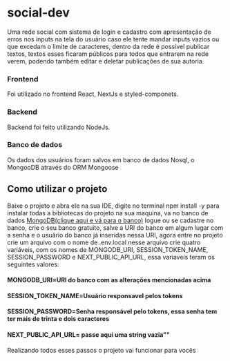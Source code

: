 # social-dev
<p>Uma rede social com sistema de login e cadastro com apresentação de erros nos inputs na tela do usuário caso ele tente mandar inputs vazios ou que excedam
  o limite de caracteres, dentro da rede é possível publicar textos, textos esses ficaram públicos para todos que entrarem na rede verem, podendo também editar e deletar publicações de sua autoria.      
<p/>

### Frontend
<p>Foi utilizado no frontend React, NextJs e styled-componets.</p>

### Backend
<p>Backend foi feito utilizando NodeJs.</p>

### Banco de dados
<p>Os dados dos usuários foram salvos em banco de dados Nosql, o MongooDB através do ORM Mongoose</p>

## Como utilizar o projeto
<p>Baixe o projeto e abra ele na sua IDE, digite no terminal npm install -y para instalar todas a bibliotecas do projeto na sua maquina,
  va no banco de dados <a href="https://www.mongodb.com/cloud/atlas/lp/try4?utm_content=controlhterms&utm_source=google&utm_campaign=search_gs_pl_evergreen_atlas_core_prosp-brand_gic-null_amers-br_ps-all_desktop_eng_lead&utm_term=mongodb&utm_medium=cpc_paid_search&utm_ad=e&utm_ad_campaign_id=12212624308&adgroup=115749706023&cq_cmp=12212624308&gad=1&gclid=Cj0KCQjwu-KiBhCsARIsAPztUF0cJKHhSDlyjy_nnLwuckHdxXrBBoA0gxoNCLcia8PsZIfVPZt8I4YaAmgBEALw_wcB">MongoDB(clique aqui e vá para o banco)</a> 
  logue ou se cadastre no banco, crie o seu banco gratuito, salve a URI do banco em algum lugar com a senha e o usuário do banco já inseridas nessa URI, agora entre no projeto crie um arquivo com o nome de .env.local nesse arquivo crie quatro variáveis, com os nomes de MONGODB_URI, SESSION_TOKEN_NAME, SESSION_PASSWORD e NEXT_PUBLIC_API_URL, essa variaveis teram os seguintes valores:</p>
  <h4>MONGODB_URI=URI do banco com as alterações mencionadas acima</h4>
  <h4>SESSION_TOKEN_NAME=Usuário responsavel pelos tokens</h4>
  <h4>SESSION_PASSWORD=Senha responsável pelo tokens, essa senha tem ter mais de trinta e dois caracteres</h4>
  <h4>NEXT_PUBLIC_API_URL= passe aqui uma string vazia""</h4>
  
  <p>Realizando todos esses passos o projeto vai funcionar para vocês</p>

